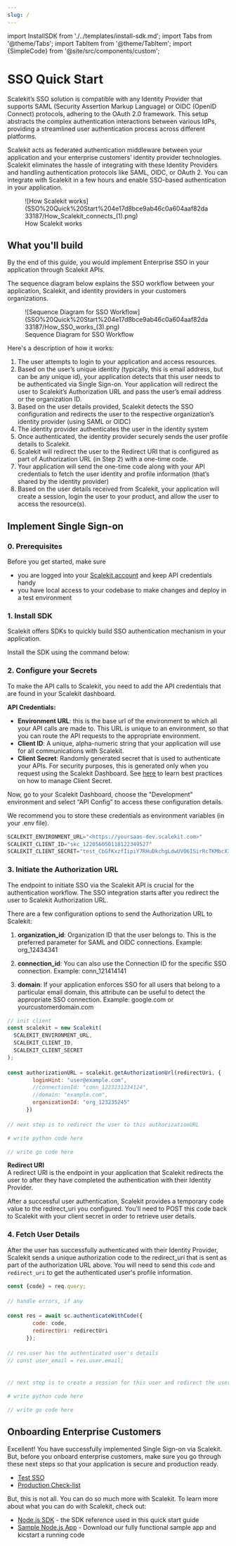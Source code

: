 ```yaml
---
slug: /
---
```

import InstallSDK from './../templates/install-sdk.md';
import Tabs from '@theme/Tabs';
import TabItem from '@theme/TabItem';
import {SimpleCode} from '@site/src/components/custom';


# SSO Quick Start

Scalekit’s SSO solution is compatible with any Identity Provider that supports SAML (Security Assertion Markup Language) or OIDC (OpenID Connect) protocols, adhering to the OAuth 2.0 framework. This setup abstracts the complex authentication interactions between various IdPs, providing a streamlined user authentication process across different platforms.

Scalekit acts as federated authentication middleware between your application and your enterprise customers’ identity provider technologies. Scalekit eliminates the hassle of integrating with these Identity Providers and handling authentication protocols like SAML, OIDC, or OAuth 2. You can integrate with Scalekit in a few hours and enable SSO-based authentication in your application. 

<figure>![How Scalekit works](SSO%20Quick%20Start%204e17d8bce9ab46c0a604aaf82da33187/How_Scalekit_connects_(1).png)
<figcaption>How Scalekit works</figcaption></figure>

## What you'll build

By the end of this guide, you would implement Enterprise SSO in your application through Scalekit APIs. 

The sequence diagram below explains the SSO workflow between your application, Scalekit, and identity providers in your customers organizations.

<figure>![Sequence Diagram for SSO Workflow](SSO%20Quick%20Start%204e17d8bce9ab46c0a604aaf82da33187/How_SSO_works_(3).png)
<figcaption>Sequence Diagram for SSO Workflow</figcaption></figure>

Here's a description of how it works:

1. The user attempts to login to your application and access resources.
2. Based on the user’s unique identity (typically, this is email address, but can be any unique id), your application detects that this user needs to be authenticated via Single Sign-on. Your application will redirect the user to Scalekit’s Authorization URL and pass the user’s email address or the organization ID. 
3. Based on the user details provided, Scalekit detects the SSO configuration and redirects the user to the respective organization’s identity provider (using SAML or OIDC)
4. The identity provider authenticates the user in the identity system
5. Once authenticated, the identity provider securely sends the user profile details to Scalekit.
6. Scalekit will redirect the user to the Redirect URI that is configured as part of Authorization URL (in Step 2) with a one-time code.
7. Your application will send the one-time code along with your API credentials to fetch the user identity and profile information (that’s shared by the identity provider)
8. Based on the user details received from Scalekit, your application will create a session, login the user to your product, and allow the user to access the resource(s).

## Implement Single Sign-on

### 0. Prerequisites

Before you get started, make sure 

- you are logged into your [Scalekit account](https://app.scalekit.com) and keep API credentials handy
- you have local access to your codebase to make changes and deploy in a test environment


### 1. Install SDK

Scalekit offers SDKs to quickly build SSO authentication mechanism in your application. 

Install the SDK using the command below:

<InstallSDK />

### 2. Configure your Secrets


To make the API calls to Scalekit, you need to add the API credentials that are found in your Scalekit dashboard. 

**API Credentials:**

- **Environment URL**: this is the base url of the environment to which all your API calls are made to. This URL is unique to an environment, so that you can route the API requests to the appropriate environment.
- **Client ID**: A unique, alpha-numeric string that your application will use for all communications with Scalekit.
- **Client Secret**: Randomly generated secret that is used to authenticate your APIs. For security purposes, this is generated only when you request using the Scalekit Dashboard. See [here](/docs/best-practices/manage-client-secrets.md) to learn best practices on how to manage Client Secret.

Now, go to your Scalekit Dashboard, choose the "Development" environment and select “API Config” to access these configuration details. 

We recommend you to store these credentials as environment variables (in your .env file). 

```jsx
SCALEKIT_ENVIRONMENT_URL="<https://yoursaas-dev.scalekit.com>"
SCALEKIT_CLIENT_ID="skc_122056050118122349527"
SCALEKIT_CLIENT_SECRET="test_CbGfKxzfIipiY7RHuDkchgLdwUVO6ISirRcTKMbcX3dsfdsfdsfsdfdsfsdfGmXLN"
```

### 3. Initiate the Authorization URL

The endpoint to initiate SSO via the Scalekit API is crucial for the authentication workflow. The SSO integration starts after you redirect the user to Scalekit Authorization URL.

There are a few configuration options to send the Authorization URL to Scalekit:

1. **<SimpleCode>organization_id</SimpleCode>**: Organization ID that the user belongs to. This is the preferred parameter for SAML and OIDC connections.  Example: <SimpleCode>org_12434341</SimpleCode>


2. **<SimpleCode>connection_id</SimpleCode>**: You can also use the Connection ID for the specific SSO connection. Example: <SimpleCode>conn_121414141</SimpleCode>

3. **<SimpleCode>domain</SimpleCode>**: If your application enforces SSO for all users that belong to a particular email domain, this attribute can be useful to detect the appropriate SSO connection. Example: <SimpleCode>google.com or yourcustomerdomain.com</SimpleCode>


<Tabs groupId="tech-stack">
<TabItem value="nodejs" label="NodeJS">

```javascript showLineNumbers
// init client
const scalekit = new Scalekit(
  SCALEKIT_ENVIRONMENT_URL,
  SCALEKIT_CLIENT_ID,
  SCALEKIT_CLIENT_SECRET
);

const authorizationURL = scalekit.getAuthorizationUrl(redirectUri, {
        loginHint: "user@example.com",
        //connectionId: "conn_1223231234124",
        //domain: "example.com",
        organizationId: "org_123235245"
      })

// next step is to redirect the user to this authorizationURL
```

</TabItem>
<TabItem value="py" label="Python">

```python
# write python code here
```

</TabItem>
<TabItem value="golang" label="Go">

```go
// write go code here
```

</TabItem>
</Tabs>

**Redirect URI**<br/>A redirect URI is the endpoint in your application that Scalekit redirects the user to after they have completed the authentication with their Identity Provider.

After a successful user authentication, Scalekit provides a temporary code value to the redirect_uri you configured. You'll need to POST this code back to Scalekit with your client secret in order to retrieve user details.

### 4. Fetch User Details

After the user has successfully authenticated with their Identity Provider, Scalekit sends a unique authorization code to the redirect_uri that is sent as part of the authorization URL above. You will need to send this `code` and `redirect_uri` to get the authenticated user's profile information.

<Tabs groupId="tech-stack">
<TabItem value="nodejs" label="NodeJS">

```javascript showLineNumbers
const {code} = req.query;

// handle errors, if any

const res = await sc.authenticateWithCode({
        code: code,
        redirectUri: redirectUri
      });

// res.user has the authenticated user's details 
// const user_email = res.user.email;


// next step is to create a session for this user and redirect the user to your application.
```

</TabItem>
<TabItem value="py" label="Python">

```python
# write python code here
```

</TabItem>
<TabItem value="golang" label="Go">

```go
// write go code here
```

</TabItem>
</Tabs>



## Onboarding Enterprise Customers

Excellent! You have successfully implemented Single Sign-on via Scalekit. But, before you onboard enterprise customers, make sure you go through these next steps so that your application is secure and production ready.

- [Test SSO](/docs/single-sign-on/testing-sso.md)
- [Production Check-list](/docs/single-sign-on/golive-checklist.md)

But, this is not all. You can do so much more with Scalekit. To learn more about what you can do with Scalekit, check out:

- [Node.js SDK](https://github.com/scalekit-inc/scalekit-sdk-node) - the SDK reference used in this quick start guide
- [Sample Node.js App](https://github.com/scalekit-inc/scalekit-demos/tree/main/your-saas-app) - Download our fully functional sample app and kicstart a running code
